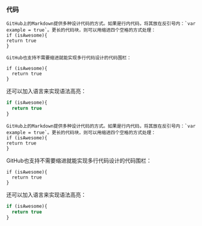 ### 代码 ###

    GitHub上的Markdown提供多种设计代码的方式。如果是行内代码，将其放在反引号内：`var example = true`。更长的代码块，则可以用缩进四个空格的方式处理：
    if (isAwesome){
    return true
    }
    
    GitHub也支持不需要缩进就能实现多行代码设计的代码围栏：

```
if (isAwesome){
  return true
}
```

还可以加入语言来实现语法高亮：
```javascript
if (isAwesome){
  return true
}
```

    GitHub上的Markdown提供多种设计代码的方式。如果是行内代码，将其放在反引号内：`var example = true`。更长的代码块，则可以用缩进四个空格的方式处理：
    if (isAwesome){
    return true
    }
    
GitHub也支持不需要缩进就能实现多行代码设计的代码围栏：

```
if (isAwesome){
  return true
}
```

还可以加入语言来实现语法高亮：

```javascript
if (isAwesome){
  return true
}
```
